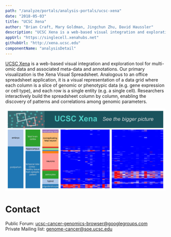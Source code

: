 ```yaml
---
path: "/analyze/portals/analysis-portals/ucsc-xena"
date: "2018-05-03"
title: "UCSC Xena"
author: "Brian Craft, Mary Goldman, Jingchun Zhu, David Haussler"
description: "UCSC Xena is a web-based visual integration and exploration tool for multi-omic data and associated meta-data and annotations."
appUrl: "https://singlecell.xenahubs.net"
githubUrl: "http://xena.ucsc.edu"
componentName: "analysisDetail"
---
```


[UCSC Xena](http://xena.ucsc.edu) is a web-based visual integration and exploration tool for multi-omic data and associated meta-data and annotations. Our primary visualization is the Xena Visual Spreadsheet. Analogous to an office spreadsheet application, it is a visual representation of a data grid where each column is a slice of genomic or phenotypic data (e.g. gene expression or cell type), and each row is a single entity (e.g. a single cell). Researchers interactively build the spreadsheet column by column, enabling the discovery of patterns and correlations among genomic parameters.

<a href="http://xena.ucsc.edu" target="_blank">
  <img src="../_images/portals/ucsc-xena.png" width=800/>
</a>

# Contact
Public Forum: <a href="mailto:ucsc-cancer-genomics-browser@googlegroups.com">ucsc-cancer-genomics-browser@googlegroups.com</a>  
Private Mailing list: <a href="mailto:genome-cancer@soe.ucsc.edu">genome-cancer@soe.ucsc.edu</a>
